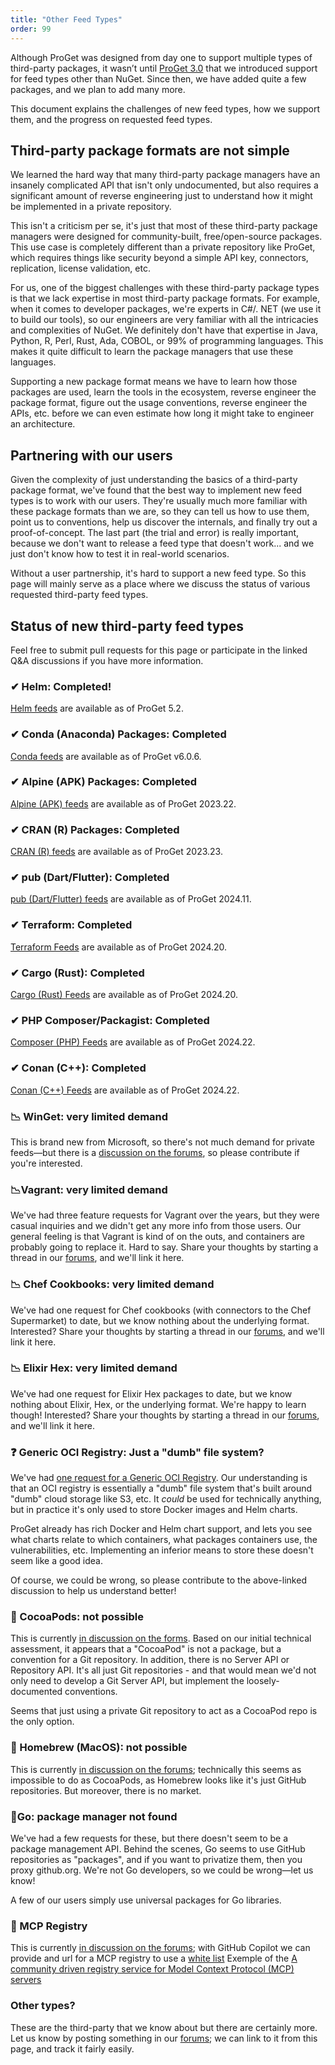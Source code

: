 ```yaml
---
title: "Other Feed Types"
order: 99
---
```


Although ProGet was designed from day one to support multiple types of third-party packages, it wasn’t until [ProGet 3.0](https://inedo.com/products/roadmap/proget) that we introduced support for feed types other than NuGet. Since then, we have added quite a few packages, and we plan to add many more.

This document explains the challenges of new feed types, how we support them, and the progress on requested feed types.

## Third-party package formats are not simple

We learned the hard way that many third-party package managers have an insanely complicated API that isn't only undocumented, but also requires a significant amount of reverse engineering just to understand how it might be implemented in a private repository.

This isn't a criticism per se, it's just that most of these third-party package managers were designed for community-built, free/open-source packages. This use case is completely different than a private repository like ProGet, which requires things like security beyond a simple API key, connectors, replication, license validation, etc.

For us, one of the biggest challenges with these third-party package types is that we lack expertise in most third-party package formats. For example, when it comes to developer packages, we're experts in C#/. NET (we use it to build our tools), so our engineers are very familiar with all the intricacies and complexities of NuGet. We definitely don't have that expertise in Java, Python, R, Perl, Rust, Ada, COBOL, or 99% of programming languages. This makes it quite difficult to learn the package managers that use these languages.

Supporting a new package format means we have to learn how those packages are used, learn the tools in the ecosystem, reverse engineer the package format, figure out the usage conventions, reverse engineer the APIs, etc. before we can even estimate how long it might take to engineer an architecture.

## Partnering with our users

Given the complexity of just understanding the basics of a third-party package format, we've found that the best way to implement new feed types is to work with our users. They're usually much more familiar with these package formats than we are, so they can tell us how to use them, point us to conventions, help us discover the internals, and finally try out a proof-of-concept. The last part (the trial and error) is really important, because we don't want to release a feed type that doesn't work... and we just don't know how to test it in real-world scenarios.

Without a user partnership, it's hard to support a new feed type. So this page will mainly serve as a place where we discuss the status of various requested third-party feed types.

## Status of new third-party feed types

Feel free to submit pull requests for this page or participate in the linked Q&A discussions if you have more information.

### ✔ Helm: Completed!

[Helm feeds](/docs/proget/feeds/helm) are available as of ProGet 5.2.

### ✔ Conda (Anaconda) Packages: Completed

 [Conda feeds](/docs/proget/feeds/conda) are available as of ProGet v6.0.6.
 
 ### ✔ Alpine (APK) Packages: Completed

 [Alpine (APK) feeds](/docs/proget/feeds/alpine) are available as of ProGet 2023.22.
 
### ✔ CRAN (R) Packages: Completed

 [CRAN (R) feeds](/docs/proget/feeds/cran) are available as of ProGet 2023.23.

### ✔ pub (Dart/Flutter): Completed

 [pub (Dart/Flutter) feeds](/docs/proget/feeds/pub) are available as of ProGet 2024.11.

### ✔ Terraform: Completed

[Terraform Feeds](/docs/proget/feeds/terraform) are available as of ProGet 2024.20.

### ✔ Cargo (Rust): Completed

[Cargo (Rust) Feeds](/docs/proget/feeds/cargo) are available as of ProGet 2024.20.


### ✔ PHP Composer/Packagist: Completed

[Composer (PHP) Feeds](/docs/proget/feeds/composer) are available as of ProGet 2024.22.

### ✔ Conan (C++): Completed

[Conan (C++) Feeds](/docs/proget/feeds/conan) are available as of ProGet 2024.22.

### 📉 WinGet: very limited demand

This is brand new from Microsoft, so there's not much demand for private feeds—but there is a [discussion on the forums](https://forums.inedo.com/topic/3257), so please contribute if you're interested.

### 📉Vagrant: very limited demand 

We've had three feature requests for Vagrant over the years, but they were casual inquiries and we didn't get any more info from those users. Our general feeling is that Vagrant is kind of on the outs, and containers are probably going to replace it. Hard to say. Share your thoughts by starting a thread in our [forums](https://forums.inedo.com/), and we'll link it here.

### 📉 Chef Cookbooks: very limited demand 

We've had one request for Chef cookbooks (with connectors to the Chef Supermarket) to date, but we know nothing about the underlying format. Interested? Share your thoughts by starting a thread in our [forums](https://forums.inedo.com/), and we'll link it here.

### 📉 Elixir Hex: very limited demand

We've had one request for Elixir Hex packages to date, but we know nothing about Elixir, Hex, or the underlying format. We're happy to learn though! Interested? Share your thoughts by starting a thread in our [forums](https://forums.inedo.com/), and we'll link it here.

### ❓ Generic OCI Registry: Just a "dumb" file system?

We've had [one request for a Generic OCI Registry](https://forums.inedo.com/topic/4256/oci-support). Our understanding is that an OCI registry is essentially a "dumb" file system that's built around "dumb" cloud storage like S3, etc. It *could* be used for technically anything, but in practice it's only used to store Docker images and Helm charts.

ProGet already has rich Docker and Helm chart support, and lets you see what charts relate to which containers, what packages containers use, the vulnerabilities, etc. Implementing an inferior means to store these doesn't seem like a good idea.

Of course, we could be wrong, so please contribute to the above-linked discussion to help us understand better!

### 🚫 CocoaPods: not possible

This is currently [in discussion on the forms](https://forums.inedo.com/topic/4224). Based on our initial technical assessment, it appears that a "CocoaPod" is not a package, but a convention for a Git repository.  In addition, there is no Server API or Repository API. It's all just Git repositories - and that would mean we'd not only need to develop a Git Server API, but implement the loosely-documented conventions.

Seems that just using a private Git repository to act as a CocoaPod repo is the only option.

### 🚫 Homebrew (MacOS): not possible
This is currently [in discussion on the forums](https://forums.inedo.com/topic/3306); technically this seems as impossible to do as CocoaPods, as Homebrew looks like it's just GitHub repositories. But moreover, there is no market.

### 🔎Go: package manager not found

We've had a few requests for these, but there doesn't seem to be a package management API. Behind the scenes, Go seems to use GitHub repositories as "packages", and if you want to privatize them, then you proxy github.org. We're not Go developers, so we could be wrong—let us know!

A few of our users simply use universal packages for Go libraries.

### 🔎 MCP Registry

This is currently [in discussion on the forums](https://forums.inedo.com/topic/5561); with GitHub Copilot we can provide and url for a MCP registry to use a [white list](https://docs.github.com/en/copilot/how-tos/administer-copilot/configure-mcp-server-access)
Exemple of the [A community driven registry service for Model Context Protocol (MCP) servers](https://github.com/modelcontextprotocol/registry)

### Other types?

These are the third-party that we know about but there are certainly more. Let us know by posting something in our [forums](https://forums.inedo.com/); we can link to it from this page, and track it fairly easily. 
